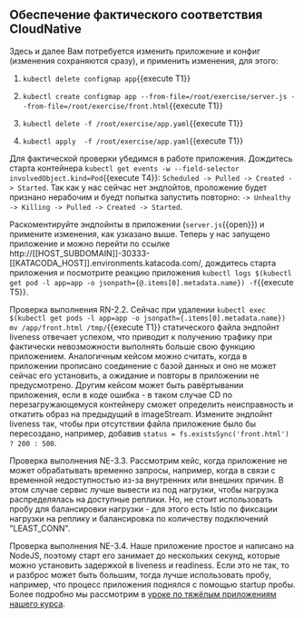 ## Обеспечение фактического соответствия CloudNative
Здесь и далее Вам потребуется изменить приложение и конфиг (изменения сохраняются сразу), и применить изменения, для этого:
1. `kubectl delete configmap app`{{execute T1}}

2. `kubectl create configmap app --from-file=/root/exercise/server.js --from-file=/root/exercise/front.html`{{execute T1}}

3. `kubectl delete -f /root/exercise/app.yaml`{{execute T1}}

4. `kubectl apply  -f /root/exercise/app.yaml`{{execute T1}}

Для фактической проверки убедимся в работе приложения. Дождитесь старта контейнера `kubectl get events -w --field-selector involvedObject.kind=Pod`{{execute T4}}: `Scheduled -> Pulled -> Created -> Started`. Так как у нас сейчас нет эндпойтов, проложение будет признано нерабочим и буедт попытка запустить повторно: `-> Unhealthy -> Killing -> Pulled -> Created -> Started`. 

Раскоментируйте эндпойнты в приложении (`server.js`{{open}}) и примените изменения, как узказано выше. Теперь у нас запущено приложение и можно перейти по ссылке http://[[HOST_SUBDOMAIN]]-30333-[[KATACODA_HOST]].environments.katacoda.com/, дождитесь старта приложения и посмотрите реакцию приложения `kubectl logs $(kubectl get pod -l app=app -o jsonpath={@.items[0].metadata.name}) -f`{{execute T5}}.

Проверка выполнения RN-2.2. Сейчас при удалении `kubectl exec $(kubectl get pods -l app=app -o jsonpath={.items[0].metadata.name}) mv /app/front.html /tmp/`{{execute T1}} статического файла эндпойнт liveness отвечает успехом, что приводит к получению трафику при фактически невозможности выполнять больше свою функцию приложением. Аналогичным кейсом можно считать, когда в приложении прописано соединение с базой данных и оно не может сейчас его установить, а ожидание и повторы в приложении не предусмотрено. Другим кейсом может быть равёртывании приложения, если в коде ошибка - в таком случае CD по перезагружающемуся контейнеру сможет определить неисправность и откатить образ на предыдущий в imageStream. Измените эндпойнт liveness так, чтобы при отсутствии файла приложение было бы пересоздано, например, добавив `status = fs.existsSync('front.html') ? 200 : 500`.

Проверка выполнения NE-3.3. Рассмотрим кейс, когда приложение не может обрабатывать временно запросы, например, когда в связи с временной недоступностью из-за внутренних или внешних причин. В этом случае сервис лучше вывести из под нагрузки, чтобы нагрузка распределялась на доступные реплики. Но, не стоит использовать пробу для балансировки нагрузки - для этого есть Istio по фиксации нагрузки на реплику и балансировка по количеству подключений "LEAST_CONN".

Проверка выполнения NE-3.4. Наше приложение простое и написано на NodeJS, поэтому старт его занимает до нескольких секунд, которые можно установить задержкой в liveness и readiness. Если это не так, то и разброс может быть большим, тогда лучше использовать пробу, например, что процесс приложения поднялся с помощью startup пробы. Более подробно мы рассмотрим в [уроке по тяжёлым приложениям нашего курса](https://www.katacoda.com/essch/scenarios/exercise2).  